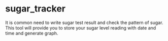 # sugar_tracker
It is common need to write sugar test result and check the pattern of sugar. This tool will provide you to store your sugar level reading with date and time and generate graph.
